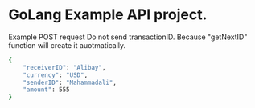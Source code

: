 # GoLang Example API project.

Example POST request
Do not send transactionID. Because "getNextID" function will create it auotmatically.
```sh
{
	"receiverID": "Alibay",
	"currency": "USD",
	"senderID": "Mahammadali",
	"amount": 555
}
```
